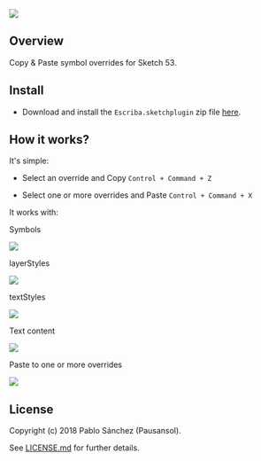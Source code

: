 <img src='https://raw.githubusercontent.com/pausansol/escriba/master/images/cover.png'>

## Overview
Copy & Paste symbol overrides for Sketch 53.

## Install

* Download and install the `Escriba.sketchplugin` zip file [here](https://github.com/Pausansol/Escriba/releases/download/v1.0/Escriba.sketchplugin.zip).

## How it works?

It's simple:

* Select an override and Copy `Control + Command + Z`

* Select one or more overrides and Paste `Control + Command + X`


It works with:

Symbols

<img src='https://raw.githubusercontent.com/pausansol/escriba/tree/v1.0.0/images/pasteall.gif'>

layerStyles

<img src='https://raw.githubusercontent.com/pausansol/escriba/tree/v1.0.0/images/pasteall.gif'>

textStyles

<img src='https://raw.githubusercontent.com/pausansol/escriba/tree/v1.0.0/images/pasteall.gif'>

Text content

<img src='https://raw.githubusercontent.com/pausansol/escriba/tree/v1.0.0/images/pasteall.gif'>

Paste to one or more overrides

<img src='https://raw.githubusercontent.com/pausansol/escriba/tree/v1.0.0/images/pasteall.gif'>


## License
Copyright (c) 2018 Pablo Sánchez (Pausansol).

See [LICENSE.md](https://github.com/pausansol/escriba/blob/master/LICENSE.md) for further details.
